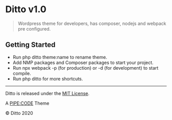 Ditto v1.0
=====

> Wordpress theme for developers, has composer, nodejs and webpack pre configured.

## Getting Started

* Run php ditto theme:name to rename theme.
* Add NMP packages and Composer packages to start your project.
* Run npx webpack -p (for production) or -d (for development) to start compile.
* Run php ditto for more shortcuts.

----

Ditto is released under the [MIT License](https://opensource.org/licenses/MIT).

A [PIPE:CODE](https://pipe-code.github.io/) Theme

© Ditto 2020